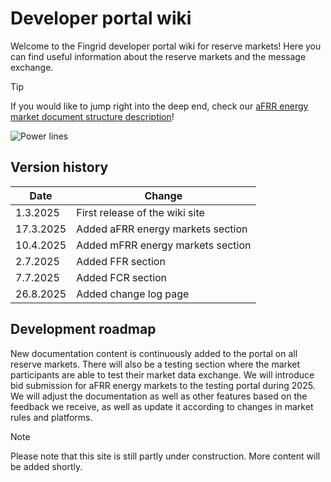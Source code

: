 # Developer portal wiki
Welcome to the Fingrid developer portal wiki for reserve markets!
Here you can find useful information about the reserve markets and the message exchange. 

> [!TIP]
> 
> If you would like to jump right into the deep end, check our [aFRR energy market document structure description](aFRR_E/document_structure.md)!

![Power lines](./img/Fingrid_110515_MI-0370_hires.jpg)


## Version history
| Date  | Change |
| ------------- | ------------- |
| 1.3.2025  | First release of the wiki site  |
| 17.3.2025 | Added aFRR energy markets section |
| 10.4.2025 | Added mFRR energy markets section |
| 2.7.2025 | Added FFR section |
| 7.7.2025 | Added FCR section |
| 26.8.2025 | Added change log page |

## Development roadmap
New documentation content is continuously added to the portal on all reserve markets. There will also be a testing section where the market participants are able to test their market data exchange. We will introduce bid submission for aFRR energy markets to the testing portal during 2025. We will adjust the documentation as well as other features based on the feedback we receive, as well as update it according to changes in market rules and platforms. 

> [!NOTE]
>
> Please note that this site is still partly under construction. More content will be added shortly. 
